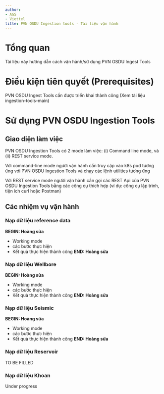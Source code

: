 ```yaml
---
author: 
- AGS
- Viettel
title: PVN OSDU Ingestion tools - Tài liệu vận hành 
---
```

# Tổng quan
Tài liệu này hướng dẫn cách vận hành/sử dụng PVN OSDU Ingest Tools

# Điều kiện tiên quyết (Prerequisites)
PVN OSDU Ingest Tools cần được triển khai thành công (Xem tài liệu ingestion-tools-main)

# Sử dụng PVN OSDU Ingestion Tools
## Giao diện làm việc
PVN OSDU Ingestion Tools có 2 mode làm việc: (i) Command line mode, và (ii) REST service mode.

Với command-line mode người vận hành cần truy cập vào k8s pod tương ứng với PVN OSDU Ingestion Tools và chạy các lệnh utilities tương ứng

Với REST service mode người vận hành cần gọi các REST Api của PVN OSDU Ingestion Tools bằng các công cụ thích hợp (ví dụ: công cụ lập trình, tiện ích curl hoặc Postman)

## Các nhiệm vụ vận hành

### Nạp dữ liệu reference data
**BEGIN: Hoàng sửa**
- Working mode
- các bước thực hiện
- Kết quả thực hiện thành công
**END: Hoàng sửa**

### Nạp dữ liệu Wellbore
**BEGIN: Hoàng sửa**
- Working mode
- các bước thực hiện
- Kết quả thực hiện thành công
**END: Hoàng sửa**

### Nạp dữ liệu Seismic
**BEGIN: Hoàng sửa**
- Working mode
- các bước thực hiện
- Kết quả thực hiện thành công
**END: Hoàng sửa**

### Nạp dữ liệu Reservoir
TO BE FILLED

### Nạp dữ liệu Khoan
Under progress